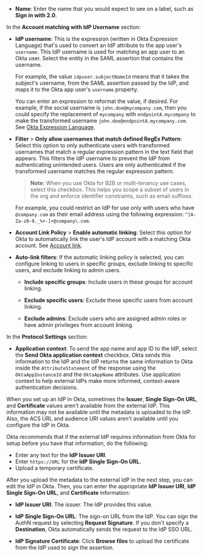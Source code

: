 * **Name**: Enter the name that you would expect to see on a label, such as **Sign in with <StackSnippet snippet="idp" inline /> 2.0**.

In the **Account matching with IdP Username** section:

* **IdP username**: This is the expression (written in Okta Expression Language) that's used to convert an IdP attribute to the app user's `username`. This IdP username is used for matching an app user to an Okta user. Select the entity in the SAML assertion that contains the username.

    For example, the value `idpuser.subjectNameId` means that it takes the subject's username, from the SAML assertion passed by the IdP, and maps it to the Okta app user's `username` property.

    You can enter an expression to reformat the value, if desired. For example, if the social username is `john.doe@mycompany.com`, then you could specify the replacement of `mycompany` with `endpointA.mycompany` to make the transformed username `john.doe@endpointA.mycompany.com`. See [Okta Expression Language](/docs/reference/okta-expression-language/).

* **Filter** > **Only allow usernames that match defined RegEx Pattern**: Select this option to only authenticate users with transformed usernames that match a regular expression pattern in the text field that appears. This filters the IdP username to prevent the IdP from authenticating unintended users. Users are only authenticated if the transformed username matches the regular expression pattern.

    > **Note:** When you use Okta for B2B or multi-tenancy use cases, select this checkbox. This helps you scope a subset of users in the org and enforce identifier constraints, such as email suffixes.

    For example, you could restrict an IdP for use only with users who have `@company.com` as their email address using the following expression: `^[A-Za-z0-9._%+-]+@company\.com`.

* **Account Link Policy** > **Enable automatic linking**: Select this option for Okta to automatically link the user's IdP account with a matching Okta account. See [Account link](#account-link).

* **Auto-link filters**: If the automatic linking policy is selected, you can configure linking to users in specific groups, exclude linking to specific users, and exclude linking to admin users.

    * **Include specific groups**: Include users in these groups for account linking.

    * **Exclude specific users**: Exclude these specific users from account linking.

    * **Exclude admins**: Exclude users who are assigned admin roles or have admin privileges from account linking.

In the **<StackSnippet snippet="idp" inline /> Protocol Settings** section:

* **Application context**: <ApiLifecycle access="ea" /> To send the app name and app ID to the IdP, select the **Send Okta application context** checkbox. Okta sends this information to the IdP and the IdP returns the same information to Okta inside the `AttributeStatement` of the response using the `OktaAppInstanceId` and the `OktaAppName` attributes. Use application context to help external IdPs make more informed, context-aware authentication decisions.

When you set up an IdP in Okta, sometimes the **Issuer**, **Single Sign-On URL**, and **Certificate** values aren't available from the external IdP. This information may not be available until the metadata is uploaded to the IdP. Also, the ACS URL and audience URI values aren't available until you configure the IdP in Okta.

Okta recommends that if the external IdP requires information from Okta for setup before you have that information, do the following:

* Enter any text for the **IdP Issuer URI**.
* Enter `https://URL` for the **IdP Single Sign-On URL**.
* Upload a temporary certificate.

After you upload the metadata to the external IdP in the next step, you can edit the IdP in Okta. Then, you can enter the appropriate **IdP Issuer URI**, **IdP Single Sign-On URL**, and **Certificate** information:

* **IdP Issuer URI**: The issuer. The IdP provides this value.

* **IdP Single Sign-On URL**: The sign-on URL from the IdP. You can sign the AuthN request by selecting **Request Signature**. If you don't specify a **Destination**, Okta automatically sends the request to the IdP SSO URL.

* **IdP Signature Certificate**: Click **Browse files** to upload the certificate from the IdP used to sign the assertion.
